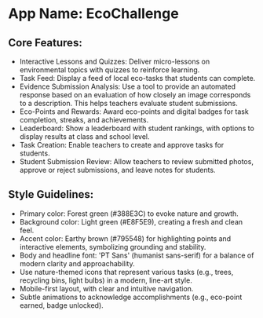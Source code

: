 # **App Name**: EcoChallenge

## Core Features:

- Interactive Lessons and Quizzes: Deliver micro-lessons on environmental topics with quizzes to reinforce learning.
- Task Feed: Display a feed of local eco-tasks that students can complete.
- Evidence Submission Analysis: Use a tool to provide an automated response based on an evaluation of how closely an image corresponds to a description. This helps teachers evaluate student submissions.
- Eco-Points and Rewards: Award eco-points and digital badges for task completion, streaks, and achievements.
- Leaderboard: Show a leaderboard with student rankings, with options to display results at class and school level.
- Task Creation: Enable teachers to create and approve tasks for students.
- Student Submission Review: Allow teachers to review submitted photos, approve or reject submissions, and leave notes for students.

## Style Guidelines:

- Primary color: Forest green (#388E3C) to evoke nature and growth.
- Background color: Light green (#E8F5E9), creating a fresh and clean feel.
- Accent color: Earthy brown (#795548) for highlighting points and interactive elements, symbolizing grounding and stability.
- Body and headline font: 'PT Sans' (humanist sans-serif) for a balance of modern clarity and approachability.
- Use nature-themed icons that represent various tasks (e.g., trees, recycling bins, light bulbs) in a modern, line-art style.
- Mobile-first layout, with clear and intuitive navigation.
- Subtle animations to acknowledge accomplishments (e.g., eco-point earned, badge unlocked).